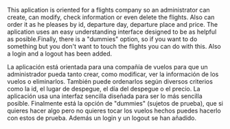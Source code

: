﻿This aplication is oriented for a flights company so an administrator can create, can modify, check information or even delete the flights. Also can order it as he pleases by id, departure day, departure place and price. The aplication uses an easy understanding interface designed to be as helpful as posible.Finally, there is a "dummies" option, so if you want to do something but you don't want to touch the flights you can do with this. Also a login and a logout has been added.

La aplicación está orientada para una compañía de vuelos para que un administrador pueda tanto crear, como modificar, ver la información de los vuelos o eliminarlos. También puede ordenarlos según diversos criterios como la id, el lugar de despegue, el día del despegue o el precio. La aplicación usa una interfaz sencilla diseñada para ser lo más sencilla posible. Finalmente está la opción de "dummies" (sujetos de prueba), que si quieres hacer algo pero no quieres tocar los vuelos hechos puedes hacerlo con estos de prueba. Además un login y un logout se han añadido.
